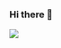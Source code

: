 ### Hi there 👋

<img src="https://img.shields.io/badge/javascript-F7DF1E?style=flat-square&logo=JavaScript&logoColor=white"/>
